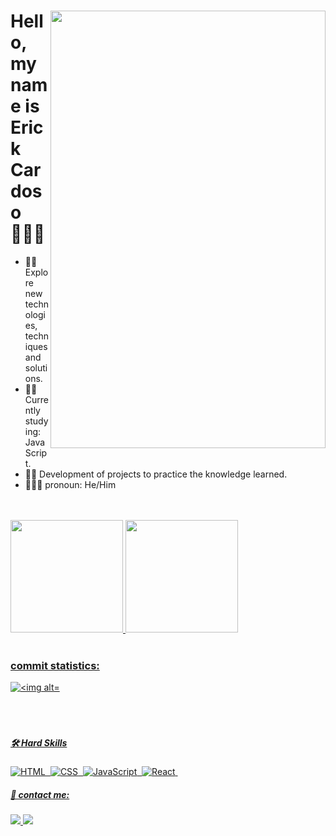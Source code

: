 <div>
<img align="right" width="440" height="700" right="0px" src="https://i.imgur.com/jJJRSB0.png">
  
# Hello, my name is Erick Cardoso 👨🏿‍💻

- 🐱‍💻Explore new technologies, techniques and solutions.
- 🐱‍💻 Currently studying: JavaScript.
- 🐱‍💻 Development of projects to practice the knowledge learned.
- 🧍🏽‍♂ pronoun: He/Him




<br />
<br />
<div >
  <a href="https://github.com/ErickCardoso007"> 
  <img height="180em" src="https://github-readme-stats.vercel.app/api?username=ErickCardoso007&show_icons=true&theme=dracula&include_all_commits=true&count_private=true"/>
  <img height="180em" src="https://github-readme-stats.vercel.app/api/top-langs/?username=ErickCardoso007&layout=compact&langs_count=7&theme=dracula"/>
  <br />
  <br />
</div>


 

### commit statistics: 
  
<div>
    <img alt="<img alt="Erick Cardoso'zz Activity Graph" src="https://activity-graph.herokuapp.com/graph?username=ErickCardoso007&custom_title=Erick%20Cardoso%27zz%20Contribution%20Graph&bg_color=121214&color=737380&line=28203e&point=8257e5&hide_border=true">
  </div> 
                             
</br>
</br>
</br>
<div>
    
##### 🛠 Hard Skills
      
![HTML](https://img.shields.io/badge/-HTML-05122A?style=flat&logo=HTML5)&nbsp;
![CSS](https://img.shields.io/badge/-CSS-05122A?style=flat&logo=CSS3&logoColor=1572B6)&nbsp;
![JavaScript](https://img.shields.io/badge/-JavaScript-05122A?style=flat&logo=javascript)&nbsp;
![React](https://img.shields.io/badge/-React-05122A?style=flat&logo=react)&nbsp;        
  </div>

<div>
                                      
##### 🤝 contact me:
                                      
  <p align="left" margin-left="10px">
  <a href="erickcardosofront@gmail.com">
    <img src="https://img.shields.io/badge/erickcardosofront@gmail.com-6633cc?style=flat-square&amp;logo=Gmail&amp;logoColor=white&amp;link=mailto:erickcardosofront@gmail.com" style="max-width:100%;">
  </a>
  <a href="https://www.linkedin.com/in/erick-cardoso-287005202/" rel="nofollow">
    <img src="https://img.shields.io/badge/-Erick%20Cardoso-6633cc?style=flat-square&amp;logo=Linkedin&amp;logoColor=white&amp;link=https://www.linkedin.com/in/rafaeldcmartins" style="max-width:100%;">
  </a>
</p> 
 
</div>
</div>
